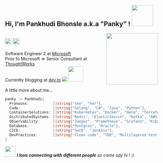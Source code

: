 <span>
	<h2> Hi, I'm Pankhudi Bhonsle a.k.a "Panky" ! <img src="https://media.giphy.com/media/mGcNjsfWAjY5AEZNw6/giphy.gif" width="70"></h2>
	<img align='right' src="https://media.giphy.com/media/dWxO36Jzd6bTSt5dIY/giphy.gif" width="170"></br>
</span>	

<span>
  <img src="https://komarev.com/ghpvc/?username=PankhudiB" alt="PankhudiB" height="22"/>
  <img src="https://img.shields.io/badge/-pankhudi-blue?style=flat-square&logo=Linkedin&logoColor=white&link=https://www.linkedin.com/in/pankhudi-bhonsle" alt="PankhudiB" height="22"/>  	
</span>
</br></br>

<span>
  Software Engineer 2 at <a href="https://www.microsoft.com/en-in/about/">Microsoft</a>
</span></br>
<span>
  Prior to Microsoft => Senior Consultant at <a href="https://www.thoughtworks.com">ThoughtWorks</a>
</span></br>

<span>
	Currently blogging at <a href="https://dev.to/pankhudib">dev.to</a> <img src="https://img.shields.io/badge/-@pankhudib-grey?style=flat-square&logo=dev.to&logoColor=white&link=https://dev.to/pankhudib"/>
<img src="https://media.giphy.com/media/WUlplcMpOCEmTGBtBW/giphy.gif" width="50"> 		
</span>
</br></br>
<span> A little more about me...  </span>

```go
panky := Pankhudi{
  Pronouns:           []string{"she", "her"},
  Code:               []string{"Golang", "C#", "Java", "Python"},
  ContainerSolutions: []string{"Kubernetes", "Docker", "Helm", "Terraform", "Ansible", "PKS"},
  DistributedSystems: []string{"Redis", "ElasticSearch", "Kafka", "AWS (novice)", "Websockets"},
  Observability:      []string{"Jaeger", "Prometheus", "Grafana", "Kibana"},
  Database:           []string{"Postgres", "Oracle"},
  CICD:               []string{"GoCD", "Jenkins"},
  DevPractices:       []string{"Clean code", "TDD", "Multilayered testing", "OOP", "Refactoring", "Pair Programming", "Pipeline as Code"},
}
```
<span>
  <img src="https://media.giphy.com/media/LnQjpWaON8nhr21vNW/giphy.gif" width="35"> 
  <em><b>I love connecting with different people</b> so come say hi ! :)</em>
  </br>
</span>  
